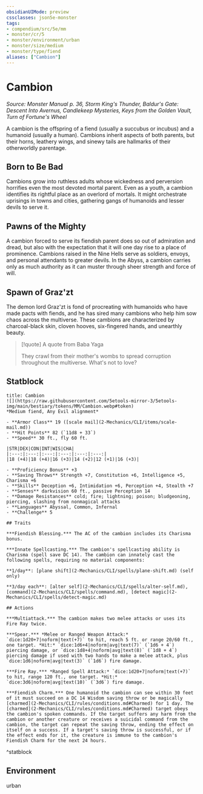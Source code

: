 ```yaml
---
obsidianUIMode: preview
cssclasses: json5e-monster
tags:
- compendium/src/5e/mm
- monster/cr/5
- monster/environment/urban
- monster/size/medium
- monster/type/fiend
aliases: ["Cambion"]
---
```

# Cambion
*Source: Monster Manual p. 36, Storm King's Thunder, Baldur's Gate: Descent Into Avernus, Candlekeep Mysteries, Keys from the Golden Vault, Turn of Fortune's Wheel*  

A cambion is the offspring of a fiend (usually a succubus or incubus) and a humanoid (usually a human). Cambions inherit aspects of both parents, but their horns, leathery wings, and sinewy tails are hallmarks of their otherworldly parentage.

## Born to Be Bad

Cambions grow into ruthless adults whose wickedness and perversion horrifies even the most devoted mortal parent. Even as a youth, a cambion identifies its rightful place as an overlord of mortals. It might orchestrate uprisings in towns and cities, gathering gangs of humanoids and lesser devils to serve it.

## Pawns of the Mighty

A cambion forced to serve its fiendish parent does so out of admiration and dread, but also with the expectation that it will one day rise to a place of prominence. Cambions raised in the Nine Hells serve as soldiers, envoys, and personal attendants to greater devils. In the Abyss, a cambion carries only as much authority as it can muster through sheer strength and force of will.

## Spawn of Graz'zt

The demon lord Graz'zt is fond of procreating with humanoids who have made pacts with fiends, and he has sired many cambions who help him sow chaos across the multiverse. These cambions are characterized by charcoal-black skin, cloven hooves, six-fingered hands, and unearthly beauty.

> [!quote] A quote from Baba Yaga  
> 
> They crawl from their mother's wombs to spread corruption throughout the multiverse. What's not to love?


## Statblock

```ad-statblock
title: Cambion
![](https://raw.githubusercontent.com/5etools-mirror-3/5etools-img/main/bestiary/tokens/MM/Cambion.webp#token)
*Medium fiend, Any Evil alignment*

- **Armor Class** 19 ([scale mail](2-Mechanics/CLI/items/scale-mail.md))
- **Hit Points** 82 (`11d8 + 33`)
- **Speed** 30 ft., fly 60 ft.

|STR|DEX|CON|INT|WIS|CHA|
|:---:|:---:|:---:|:---:|:---:|:---:|
|18 (+4)|18 (+4)|16 (+3)|14 (+2)|12 (+1)|16 (+3)|

- **Proficiency Bonus** +3
- **Saving Throws** Strength +7, Constitution +6, Intelligence +5, Charisma +6
- **Skills** Deception +6, Intimidation +6, Perception +4, Stealth +7
- **Senses** darkvision 60 ft., passive Perception 14
- **Damage Resistances** cold; fire; lightning; poison; bludgeoning, piercing, slashing from nonmagical attacks
- **Languages** Abyssal, Common, Infernal
- **Challenge** 5

## Traits

***Fiendish Blessing.*** The AC of the cambion includes its Charisma bonus.

***Innate Spellcasting.*** The cambion's spellcasting ability is Charisma (spell save DC 14). The cambion can innately cast the following spells, requiring no material components:

**1/day**: [plane shift](2-Mechanics/CLI/spells/plane-shift.md) (self only)

**3/day each**: [alter self](2-Mechanics/CLI/spells/alter-self.md), [command](2-Mechanics/CLI/spells/command.md), [detect magic](2-Mechanics/CLI/spells/detect-magic.md)

## Actions

***Multiattack.*** The cambion makes two melee attacks or uses its Fire Ray twice.

***Spear.*** *Melee or Ranged Weapon Attack:* `dice:1d20+7|noform|text(+7)` to hit, reach 5 ft. or range 20/60 ft., one target. *Hit:* `dice:1d6+4|noform|avg|text(7)` (`1d6 + 4`) piercing damage, or `dice:1d8+4|noform|avg|text(8)` (`1d8 + 4`) piercing damage if used with two hands to make a melee attack, plus `dice:1d6|noform|avg|text(3)` (`1d6`) fire damage.

***Fire Ray.*** *Ranged Spell Attack:* `dice:1d20+7|noform|text(+7)` to hit, range 120 ft., one target. *Hit:* `dice:3d6|noform|avg|text(10)` (`3d6`) fire damage.

***Fiendish Charm.*** One humanoid the cambion can see within 30 feet of it must succeed on a DC 14 Wisdom saving throw or be magically [charmed](2-Mechanics/CLI/rules/conditions.md#Charmed) for 1 day. The [charmed](2-Mechanics/CLI/rules/conditions.md#Charmed) target obeys the cambion's spoken commands. If the target suffers any harm from the cambion or another creature or receives a suicidal command from the cambion, the target can repeat the saving throw, ending the effect on itself on a success. If a target's saving throw is successful, or if the effect ends for it, the creature is immune to the cambion's Fiendish Charm for the next 24 hours.
```
^statblock

## Environment

urban